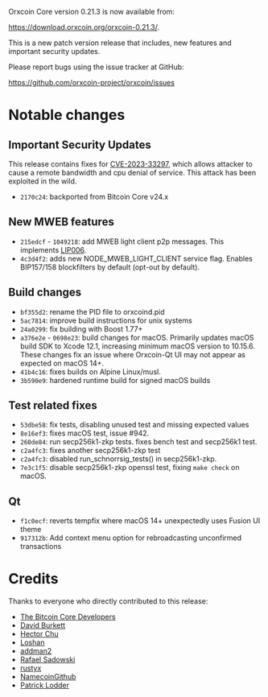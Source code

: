 Orxcoin Core version 0.21.3 is now available from:

 <https://download.orxcoin.org/orxcoin-0.21.3/>.

This is a new patch version release that includes, new features and important security updates.

Please report bugs using the issue tracker at GitHub:

  <https://github.com/orxcoin-project/orxcoin/issues>

Notable changes
===============

Important Security Updates
--------------------------

This release contains fixes for [CVE-2023-33297](https://www.cvedetails.com/cve/CVE-2023-33297/), which allows attacker to cause a remote bandwidth and cpu denial of service. This attack has been exploited in the wild. 
- `2170c24`: backported from Bitcoin Core v24.x

New MWEB features
--------------------------
- `215edcf` - `1049218`: add MWEB light client p2p messages. This implements [LIP006](https://github.com/orxcoin-project/lips/blob/c01068d06136fb21bf35fd6dac2977de60057714/LIP-0006.mediawiki). 
- `4c3d4f2`: adds new NODE_MWEB_LIGHT_CLIENT service flag. Enables BIP157/158 blockfilters by default (opt-out by default). 

Build changes
--------------------------
- `bf355d2`: rename the PID file to orxcoind.pid
- `5ac7814`: improve build instructions for unix systems
- `24a0299`: fix building with Boost 1.77+
- `a376e2e` - `0698e23`: build changes for macOS. Primarily updates macOS build SDK to Xcode 12.1, increasing minimum macOS version to 10.15.6. These changes fix an issue where Orxcoin-Qt UI may not appear as expected on macOS 14+.
- `41b4c16`: fixes builds on Alpine Linux/musl.
- `3b590e9`: hardened runtime build for signed macOS builds

Test related fixes
--------------------------
- `53dbe58`: fix tests, disabling unused test and missing expected values
- `8e16ef3`: fixes macOS test, issue #942.
- `260de84`: run secp256k1-zkp tests. fixes bench test and secp256k1 test.
- `c2a4fc3`: fixes another secp256k1-zkp test
- `c2a4fc3`: disabled run_schnorrsig_tests() in secp256k1-zkp.
- `7e3c1f5`: disable secp256k1-zkp openssl test, fixing `make check` on macOS.

Qt
--------------------------
- `f1c0ecf`: reverts tempfix where macOS 14+ unexpectedly uses Fusion UI theme
- `917312b`: Add context menu option for rebroadcasting unconfirmed transactions

Credits
=======

Thanks to everyone who directly contributed to this release:

- [The Bitcoin Core Developers](https://github.com/bitcoin/bitcoin/)
- [David Burkett](https://github.com/DavidBurkett/)
- [Hector Chu](https://github.com/hectorchu)
- [Loshan](https://github.com/losh11)
- [addman2](https://github.com/addman2)
- [Rafael Sadowski](https://github.com/sizeofvoid)
- [rustyx](https://github.com/rustyx)
- [NamecoinGithub](https://github.com/NamecoinGithub)
- [Patrick Lodder](https://github.com/patricklodder)